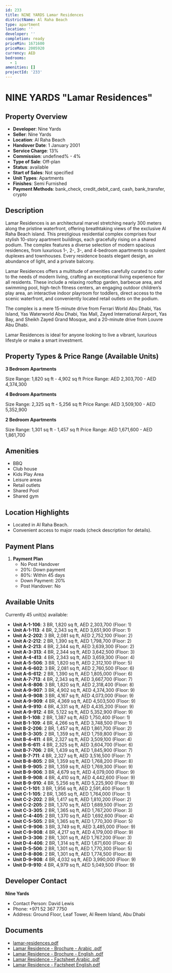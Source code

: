 ```yaml
---
id: 233
title: NINE YARDS Lamar Residences
districtName: Al Raha Beach
type: apartment
location: ''
developer: ''
completion: ready
priceMin: 1671600
priceMax: 2005920
currency: AED
bedrooms:
  - 1
amenities: []
projectId: '233'
---
```


# NINE YARDS "Lamar Residences"

## Property Overview
- **Developer**: Nine Yards
- **Seller**: Nine Yards
- **Location**: Al Raha Beach
- **Handover Date**: 1 January 2001
- **Service Charge**: 13%
- **Commission**: undefined% - 4%
- **Type of Sale**: Off-plan
- **Status**: available
- **Start of Sales**: Not specified
- **Unit Types**: Apartments
- **Finishes**: Semi Furnished
- **Payment Methods**: bank_check, credit_debit_card, cash, bank_transfer, crypto

## Description
Lamar Residences is an architectural marvel stretching nearly 300 meters along the pristine waterfront, offering breathtaking views of the exclusive Al Raha Beach island. This prestigious residential complex comprises four stylish 10-story apartment buildings, each gracefully rising on a shared podium. The complex features a diverse selection of modern spacious residences, from luxurious 1-, 2-, 3-, and 4-bedroom apartments to opulent duplexes and townhouses. Every residence boasts elegant design, an abundance of light, and a private balcony.

Lamar Residences offers a multitude of amenities carefully curated to cater to the needs of modern living, crafting an exceptional living experience for all residents. These include a relaxing rooftop garden, barbecue area, and swimming pool, high-tech fitness centers, an engaging outdoor children’s play area, an interactive indoor playroom for toddlers, direct access to the scenic waterfront, and conveniently located retail outlets on the podium.

The complex is a mere 15-minute drive from Ferrari World Abu Dhabi, Yas Island, Yas Waterworld Abu Dhabi, Yas Mall, Zayed International Airport, Yas Bay, and Sheikh Zayed Grand Mosque, and a 20-minute drive from Louvre Abu Dhabi.

Lamar Residences is ideal for anyone looking to live a vibrant, luxurious lifestyle or make a smart investment.

## Property Types & Price Range (Available Units)
**3 Bedroom Apartments**

Size Range: 1,820 sq ft - 4,902 sq ft
Price Range: AED 2,303,700 - AED 4,374,300

**4 Bedroom Apartments**

Size Range: 2,325 sq ft - 5,256 sq ft
Price Range: AED 3,509,100 - AED 5,352,900

**2 Bedroom Apartments**

Size Range: 1,301 sq ft - 1,457 sq ft
Price Range: AED 1,671,600 - AED 1,861,700

## Amenities
- BBQ
- Club house
- Kids Play Area
- Leisure areas
- Retail outlets
- Shared Pool
- Shared gym

## Location Highlights
- Located in Al Raha Beach.
- Convenient access to major roads (check description for details).

## Payment Plans
1. **Payment Plan**
   - No Post Handover
   - 20%: Down payment
   - 80%: Within 45 days
   - Down Payment: 20%
   - Post Handover: No

## Available Units
Currently 45 unit(s) available:
- **Unit A-1-106**: 3 BR, 1,820 sq ft, AED 2,303,700 (Floor: 1)
- **Unit A-1-113**: 4 BR, 2,343 sq ft, AED 3,651,900 (Floor: 1)
- **Unit A-2-202**: 3 BR, 2,081 sq ft, AED 2,752,100 (Floor: 2)
- **Unit A-2-212**: 2 BR, 1,390 sq ft, AED 1,798,700 (Floor: 2)
- **Unit A-2-213**: 4 BR, 2,344 sq ft, AED 3,639,300 (Floor: 2)
- **Unit A-3-313**: 4 BR, 2,344 sq ft, AED 3,642,500 (Floor: 3)
- **Unit A-4-413**: 4 BR, 2,343 sq ft, AED 3,659,300 (Floor: 4)
- **Unit A-5-506**: 3 BR, 1,820 sq ft, AED 2,312,100 (Floor: 5)
- **Unit A-6-602**: 3 BR, 2,081 sq ft, AED 2,760,500 (Floor: 6)
- **Unit A-6-612**: 2 BR, 1,390 sq ft, AED 1,805,000 (Floor: 6)
- **Unit A-7-713**: 4 BR, 2,343 sq ft, AED 3,667,700 (Floor: 7)
- **Unit A-8-806**: 3 BR, 1,820 sq ft, AED 2,318,400 (Floor: 8)
- **Unit A-9-907**: 3 BR, 4,902 sq ft, AED 4,374,300 (Floor: 9)
- **Unit A-9-908**: 3 BR, 4,167 sq ft, AED 4,073,000 (Floor: 9)
- **Unit A-9-909**: 4 BR, 4,369 sq ft, AED 4,503,500 (Floor: 9)
- **Unit A-9-910**: 4 BR, 4,331 sq ft, AED 4,435,200 (Floor: 9)
- **Unit A-9-912**: 4 BR, 5,122 sq ft, AED 5,352,900 (Floor: 9)
- **Unit B-1-108**: 2 BR, 1,387 sq ft, AED 1,750,400 (Floor: 1)
- **Unit B-1-109**: 4 BR, 4,266 sq ft, AED 3,748,500 (Floor: 1)
- **Unit B-2-206**: 2 BR, 1,457 sq ft, AED 1,861,700 (Floor: 2)
- **Unit B-3-305**: 2 BR, 1,359 sq ft, AED 1,759,800 (Floor: 3)
- **Unit B-4-411**: 4 BR, 2,327 sq ft, AED 3,509,100 (Floor: 4)
- **Unit B-6-611**: 4 BR, 2,325 sq ft, AED 3,604,700 (Floor: 6)
- **Unit B-7-706**: 2 BR, 1,439 sq ft, AED 1,845,900 (Floor: 7)
- **Unit B-7-711**: 4 BR, 2,327 sq ft, AED 3,516,500 (Floor: 7)
- **Unit B-8-805**: 2 BR, 1,359 sq ft, AED 1,768,200 (Floor: 8)
- **Unit B-9-905**: 2 BR, 1,359 sq ft, AED 1,769,300 (Floor: 9)
- **Unit B-9-906**: 3 BR, 4,679 sq ft, AED 4,079,000 (Floor: 9)
- **Unit B-9-908**: 4 BR, 4,410 sq ft, AED 4,442,600 (Floor: 9)
- **Unit B-9-910**: 4 BR, 5,256 sq ft, AED 5,225,900 (Floor: 9)
- **Unit C-1-101**: 3 BR, 1,956 sq ft, AED 2,591,400 (Floor: 1)
- **Unit C-1-105**: 2 BR, 1,365 sq ft, AED 1,764,000 (Floor: 1)
- **Unit C-2-202**: 2 BR, 1,417 sq ft, AED 1,810,200 (Floor: 2)
- **Unit C-2-205**: 2 BR, 1,370 sq ft, AED 1,689,500 (Floor: 2)
- **Unit C-3-305**: 2 BR, 1,365 sq ft, AED 1,767,200 (Floor: 3)
- **Unit C-4-405**: 2 BR, 1,370 sq ft, AED 1,692,600 (Floor: 4)
- **Unit C-5-505**: 2 BR, 1,365 sq ft, AED 1,770,300 (Floor: 5)
- **Unit C-9-906**: 3 BR, 3,749 sq ft, AED 3,485,000 (Floor: 9)
- **Unit C-9-908**: 4 BR, 4,217 sq ft, AED 4,179,000 (Floor: 9)
- **Unit D-3-306**: 2 BR, 1,301 sq ft, AED 1,767,200 (Floor: 3)
- **Unit D-4-406**: 2 BR, 1,314 sq ft, AED 1,671,600 (Floor: 4)
- **Unit D-5-506**: 2 BR, 1,301 sq ft, AED 1,770,300 (Floor: 5)
- **Unit D-8-806**: 2 BR, 1,301 sq ft, AED 1,774,500 (Floor: 8)
- **Unit D-9-908**: 4 BR, 4,032 sq ft, AED 3,990,000 (Floor: 9)
- **Unit D-9-910**: 4 BR, 4,979 sq ft, AED 5,049,500 (Floor: 9)

## Developer Contact
**Nine Yards**
- Contact Person: David Lewis
- Phone: +971 52 367 7750
- Address: Ground Floor, Leaf Tower, Al Reem Island, Abu Dhabi

## Documents
- [lamar-residences.pdf](https://cdn.geniemap.net/2023/06/22/EQ8tSia7mhfejWl7dwjfgJelA3MQZ69TBvrelWs7.pdf)
- [Lamar Residence - Brochure - Arabic .pdf](https://cdn.geniemap.net/2024/10/08/zqDta3hjRQoZXsjQ2690B5fvqJrzON2x2awWbcEf.pdf)
- [Lamar Residence - Brochure - English .pdf](https://cdn.geniemap.net/2024/10/08/yRqHr4KMyFU1TR4IPJOcGx3WqKJuHGtKK6bGABaE.pdf)
- [Lamar Residence - Factsheet Arabic .pdf](https://cdn.geniemap.net/2024/10/08/JaCsZMfOTjudnmacVUBoaQkGTtErLGCxjiN02xNl.pdf)
- [Lamar Residence - Factsheet English.pdf](https://cdn.geniemap.net/2024/10/08/Lre1JMhQMvTl3J1eRNFiInqtTpgIFGHtYCTmmRlG.pdf)
